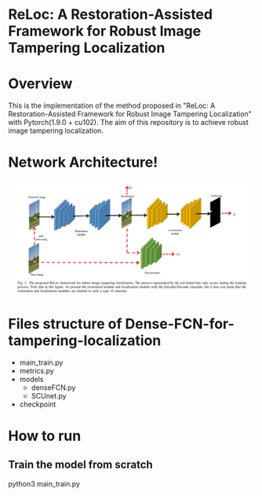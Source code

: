 # ReLoc: A Restoration-Assisted Framework for Robust Image Tampering Localization

# Overview
This is the implementation of the method proposed in "ReLoc: A Restoration-Assisted Framework for Robust Image Tampering Localization" with Pytorch(1.9.0 + cu102). The aim of this repository is to achieve robust image tampering localization.
# Network Architecture!
![image](https://github.com/ZhuangPeiyu/ReLoc/blob/main/models/ReLoc.png)
# Files structure of Dense-FCN-for-tampering-localization
- main_train.py
- metrics.py
- models
  - denseFCN.py
  - SCUnet.py
- checkpoint


# How to run
## Train the model from scratch
python3 main_train.py

